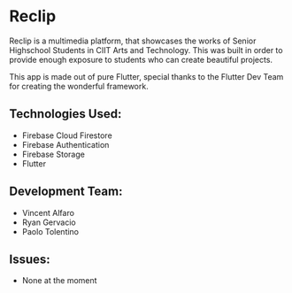 # Reclip

Reclip is a multimedia platform, that showcases the works of Senior Highschool Students in CIIT Arts and Technology.
This was built in order to provide enough exposure to students who can create beautiful projects. 

This app is made out of pure Flutter, special thanks to the Flutter Dev Team for creating the wonderful framework.

## Technologies Used:
- Firebase Cloud Firestore
- Firebase Authentication
- Firebase Storage
- Flutter

## Development Team:
- Vincent Alfaro
- Ryan Gervacio
- Paolo Tolentino

## Issues:
- None at the moment


